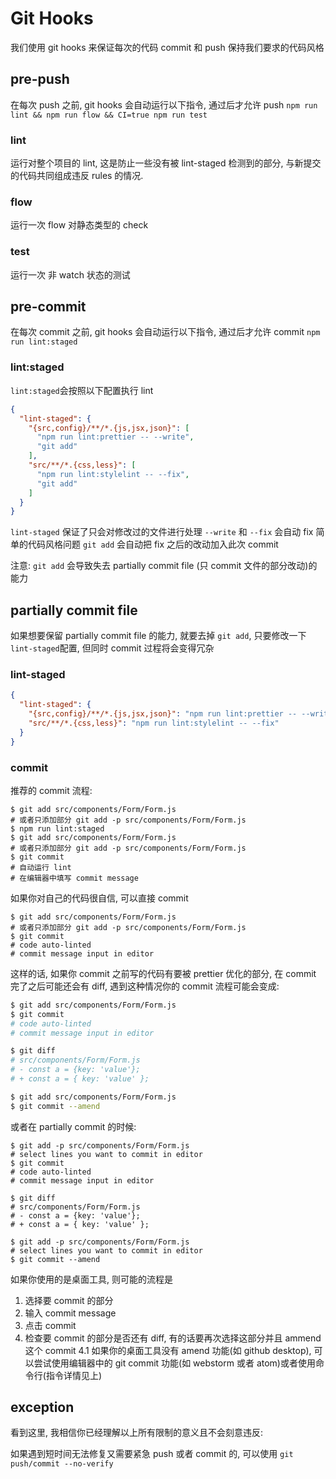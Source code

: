 # Git Hooks

我们使用 git hooks 来保证每次的代码 commit 和 push 保持我们要求的代码风格

## pre-push

在每次 push 之前, git hooks 会自动运行以下指令, 通过后才允许 push
`npm run lint && npm run flow && CI=true npm run test`

### lint

运行对整个项目的 lint, 这是防止一些没有被 lint-staged 检测到的部分, 与新提交的代码共同组成违反 rules 的情况.

### flow

运行一次 flow 对静态类型的 check

### test

运行一次 非 watch 状态的测试

## pre-commit

在每次 commit 之前, git hooks 会自动运行以下指令, 通过后才允许 commit
`npm run lint:staged`

### lint:staged
`lint:staged`会按照以下配置执行 lint

```json
{
  "lint-staged": {
    "{src,config}/**/*.{js,jsx,json}": [
      "npm run lint:prettier -- --write",
      "git add"
    ],
    "src/**/*.{css,less}": [
      "npm run lint:stylelint -- --fix",
      "git add"
    ]
  }
}
```
`lint-staged` 保证了只会对修改过的文件进行处理
`--write` 和 `--fix` 会自动 fix 简单的代码风格问题
`git add` 会自动把 fix 之后的改动加入此次 commit

注意: `git add` 会导致失去 partially commit file (只 commit 文件的部分改动)的能力

## partially commit file

如果想要保留 partially commit file 的能力, 就要去掉 `git add`, 只要修改一下 `lint-staged`配置, 但同时 commit 过程将会变得冗杂

### lint-staged

```json
{
  "lint-staged": {
    "{src,config}/**/*.{js,jsx,json}": "npm run lint:prettier -- --write",
    "src/**/*.{css,less}": "npm run lint:stylelint -- --fix"
  }
}
```

### commit

推荐的 commit 流程:

```
$ git add src/components/Form/Form.js
# 或者只添加部分 git add -p src/components/Form/Form.js
$ npm run lint:staged
$ git add src/components/Form/Form.js
# 或者只添加部分 git add -p src/components/Form/Form.js
$ git commit
# 自动运行 lint
# 在编辑器中填写 commit message
```

如果你对自己的代码很自信, 可以直接 commit

```
$ git add src/components/Form/Form.js
# 或者只添加部分 git add -p src/components/Form/Form.js
$ git commit
# code auto-linted
# commit message input in editor
```

这样的话, 如果你 commit 之前写的代码有要被 prettier 优化的部分, 在 commit 完了之后可能还会有 diff, 遇到这种情况你的 commit 流程可能会变成:

```bash
$ git add src/components/Form/Form.js
$ git commit
# code auto-linted
# commit message input in editor

$ git diff
# src/components/Form/Form.js
# - const a = {key: 'value'};
# + const a = { key: 'value' };

$ git add src/components/Form/Form.js
$ git commit --amend
```

或者在 partially commit 的时候:

```
$ git add -p src/components/Form/Form.js
# select lines you want to commit in editor
$ git commit
# code auto-linted
# commit message input in editor

$ git diff
# src/components/Form/Form.js
# - const a = {key: 'value'};
# + const a = { key: 'value' };

$ git add -p src/components/Form/Form.js
# select lines you want to commit in editor
$ git commit --amend
```

如果你使用的是桌面工具, 则可能的流程是

1.  选择要 commit 的部分
2.  输入 commit message
3.  点击 commit
4.  检查要 commit 的部分是否还有 diff, 有的话要再次选择这部分并且 ammend 这个 commit
    4.1 如果你的桌面工具没有 amend 功能(如 github desktop), 可以尝试使用编辑器中的 git commit 功能(如 webstorm 或者 atom)或者使用命令行(指令详情见上)


## exception

看到这里, 我相信你已经理解以上所有限制的意义且不会刻意违反:

如果遇到短时间无法修复又需要紧急 push 或者 commit 的, 可以使用 `git push/commit --no-verify`

